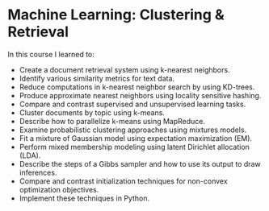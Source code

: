 # Machine Learning: Clustering & Retrieval
In this course I learned to:
   *  Create a document retrieval system using k-nearest neighbors.
   *  Identify various similarity metrics for text data.
   *  Reduce computations in k-nearest neighbor search by using KD-trees.
   *  Produce approximate nearest neighbors using locality sensitive hashing.
   *  Compare and contrast supervised and unsupervised learning tasks.
   *  Cluster documents by topic using k-means.
   *  Describe how to parallelize k-means using MapReduce.
   *  Examine probabilistic clustering approaches using mixtures models.
   *  Fit a mixture of Gaussian model using expectation maximization (EM).
   *  Perform mixed membership modeling using latent Dirichlet allocation (LDA).
   *  Describe the steps of a Gibbs sampler and how to use its output to draw inferences.
   *  Compare and contrast initialization techniques for non-convex optimization objectives.
   *  Implement these techniques in Python.
